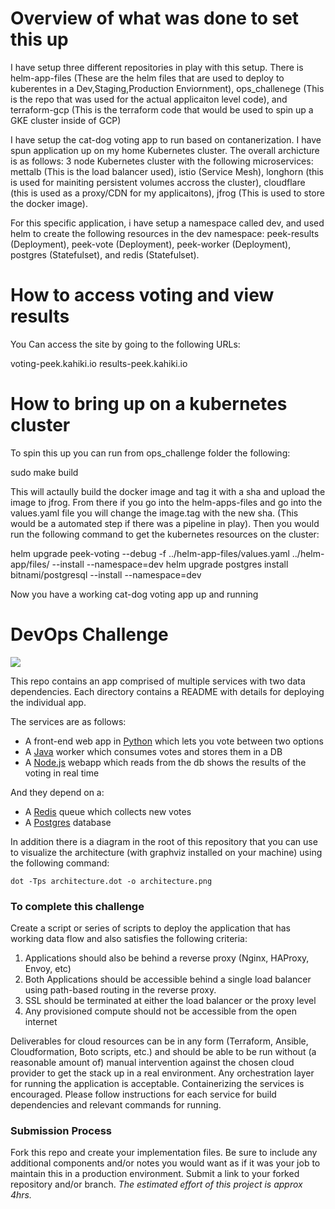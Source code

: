 # Overview of what was done to set this up
I have setup three different repositories in play with this setup. There is helm-app-files (These are the helm files that are used to deploy to kuberentes in a Dev,Staging,Production Enviornment), ops_challenege (This is the repo that was used for the actual applicaiton level code), and terraform-gcp (This is the terraform code that would be used to spin up a GKE cluster inside of GCP)

I have setup the cat-dog voting app to run based on contanerization. I have spun application up on my home Kubernetes cluster. The overall archicture is as follows: 3 node Kubernetes cluster with the following microservices: mettalb (This is the load balancer used), istio (Service Mesh), longhorn (this is used for mainiting persistent volumes accross the cluster), cloudflare (this is used as a proxy/CDN for my applicaitons), jfrog (This is used to store the docker image).

For this specific application, i have setup a namespace called dev, and used helm to create the following resources in the dev namespace: peek-results (Deployment), peek-vote (Deployment), peek-worker (Deployment), postgres (Statefulset), and redis (Statefulset).

# How to access voting and view results
You Can access the site by going to the following URLs:

voting-peek.kahiki.io
results-peek.kahiki.io

# How to bring up on a kubernetes cluster
To spin this up you can run from ops_challenge folder the following:

sudo make build 

This will actaully build the docker image and tag it with a sha and upload the image to jfrog. From there if you go into the helm-apps-files and go into the values.yaml file you will change the image.tag with the new sha. (This would be a automated step if there was a pipeline in play). Then you would run the following command to get the kubernetes resources on the cluster:

helm upgrade peek-voting --debug -f ../helm-app-files/values.yaml ../helm-app/files/ --install --namespace=dev
helm upgrade postgres install  bitnami/postgresql --install --namespace=dev

Now you have a working cat-dog voting app up and running

# DevOps Challenge

![](peek-squarelogo.png)


This repo contains an app comprised of multiple services with two data dependencies. Each directory contains a README with details for deploying the individual app.

The services are as follows:

* A front-end web app in [Python](/vote) which lets you vote between two options
* A [Java](/worker) worker which consumes votes and stores them in a DB
* A [Node.js](/result) webapp which reads from the db shows the results of the voting in real time

And they depend on a:

* A [Redis](https://redis.io/) queue which collects new votes
* A [Postgres](https://www.postgresql.org/) database

In addition there is a diagram in the root of this repository that you can use to visualize the architecture (with graphviz installed on your machine) using the following command:

~~~
dot -Tps architecture.dot -o architecture.png
~~~

### To complete this challenge

Create a script or series of scripts to deploy the application that has working data flow and also satisfies the following criteria:

1. Applications should also be behind a reverse proxy (Nginx, HAProxy, Envoy, etc)
2. Both Applications should be accessible behind a single load balancer using path-based routing in the reverse proxy.
3. SSL should be terminated at either the load balancer or the proxy level
4. Any provisioned compute should not be accessible from the open internet

Deliverables for cloud resources can be in any form (Terraform, Ansible, Cloudformation, Boto scripts, etc.) and should be able to be run without (a reasonable amount of) manual intervention against the chosen cloud provider to get the stack up in a real environment. Any orchestration layer for running the application is acceptable. Containerizing the services is encouraged. Please follow instructions for each service for build dependencies and relevant commands for running.

### Submission Process
Fork this repo and create your implementation files. Be sure to include any additional components and/or notes you would want as if it was your job to maintain this in a production environment. Submit a link to your forked repository and/or branch. *The estimated effort of this project is approx 4hrs.*
